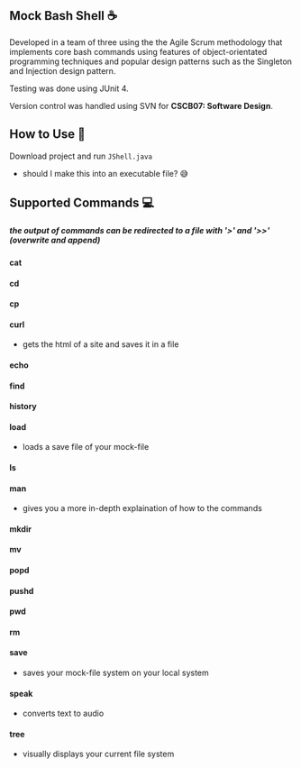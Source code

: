 ## Mock Bash Shell :coffee:

Developed in a team of three using the the Agile Scrum methodology that implements core bash commands using features of object-orientated programming techniques and popular design patterns such as the Singleton and Injection design pattern.



Testing was done using JUnit 4. 



Version control was handled using SVN for **CSCB07: Software Design**. 



## How to Use :rocket:

Download project and run `JShell.java`

* should I make this into an executable file? :sweat_smile:



## Supported Commands :computer:

##### the output of commands can be redirected to a file with '>' and '>>' (overwrite and append)

#### cat

#### cd

#### cp

#### curl
- gets the html of a site and saves it in a file

#### echo

#### find

#### history

#### load
- loads a save file of your mock-file

#### ls

#### man
- gives you a more in-depth explaination of how to the commands

#### mkdir

#### mv

#### popd

#### pushd

#### pwd

#### rm

#### save
- saves your mock-file system on your local system

#### speak
- converts text to audio

#### tree
- visually displays your current file system
